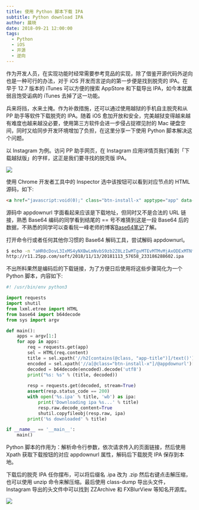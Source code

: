 ```yaml
---
title: 使用 Python 脚本下载 IPA
subtitle: Python download IPA
author: 晨晓
date: 2018-09-21 12:00:00
tags:
  - Python
  - iOS
  - 开源
  - 逆向
---
```


作为开发人员，在实现功能时经常需要参考竞品的实现，除了借鉴开源代码外逆向也是一种可行的办法，对于 iOS 开发而言逆向的第一步便是找到脱壳的 IPA。在早于 12.7 版本的 iTunes 可以方便的搜索 AppStore 和下载导出 IPA，如今本就羸弱且饱受诟病的 iTunes 去掉了这一功能。

兵来将挡，水来土掩。作为补救措施，还可以通过使用越狱的手机自主脱壳和从 PP 助手等软件下载脱壳的 IPA。随着 iOS 愈加开放和安全，完美越狱变得越来越有难度也越来越没必要，使用第三方软件会进一步侵占捉襟见肘的 Mac 硬盘空间，同时又给同步开发环境增加了负担，在这里分享一下使用 Python 脚本解决这个问题。

以 Instagram 为例。访问 PP 助手网页，在 Instagram 应用详情页我们看到「下载越狱版」的字样，这正是我们要寻找的脱壳版 IPA。

![](http://pwj4lonpu.bkt.clouddn.com/25pp-instagram.jpg)

使用 Chrome 开发者工具中的 Inspector 选中该按钮可以看到对应节点的 HTML 源码，如下:

```html
<a href="javascript:void(0);" class="btn-install-x" apptype="app" data-id="596531" data-iid="389801252" appname="Instagram" appversion="71.0" appdownurl="aHR0cDovL3IxMS4yNXBwLmNvbS9zb2Z0LzIwMTgvMTEvMTMvMjAxODExMTNfNTc2NThfMjMzMTg2Mjg4NjAyLmlwYQ==" closetimer="-1" onclick="return ppOneKeySetup(this)" data-stat-act="jb" data-stat-pos="install">下载越狱版</a>
```

源码中 appdownurl 字面看起来应该是下载地址，但同时又不是合法的 URL 链接，熟悉 Base64 编码的同学看到结尾的 == 号不难猜到这是一段 Base64 后的数据，不熟悉的同学可以查看阮一峰老师的博客[Base64笔记](http://www.ruanyifeng.com/blog/2008/06/base64.html)了解。

打开命令行或者任何其他你习惯的 Base64 解码工具，尝试解码 appdownurl。

```bash
$ echo -n "aHR0cDovL3IxMS4yNXBwLmNvbS9zb2Z0LzIwMTgvMTEvMTMvMjAxODExMTNfNTc2NThfMjMzMTg2Mjg4NjAyLmlwYQ==" | base64 -D
http://r11.25pp.com/soft/2018/11/13/20181113_57658_233186288602.ipa
```

不出所料果然是编码后的下载链接，为了方便日后使用将这些步骤简化为一个 Python 脚本，内容如下:

```python
#! /usr/bin/env python3

import requests
import shutil
from lxml.etree import HTML
from base64 import b64decode
from sys import argv

def main():
    apps = argv[1:]
    for app in apps:
        req = requests.get(app)
        sel = HTML(req.content)
        title = sel.xpath('//h2[contains(@class, "app-title")]/text()')[-1]
        encoded = sel.xpath('//a[@class="btn-install-x"]/@appdownurl')[-1]
        decoded = b64decode(encoded).decode('utf8')
        print("%s: %s" % (title, decoded))
        
        resp = requests.get(decoded, stream=True)
        assert(resp.status_code == 200)
        with open('%s.ipa' % title, 'wb') as ipa:
            print('Downloading ipa %s...' % title)
            resp.raw.decode_content=True
            shutil.copyfileobj(resp.raw, ipa)
        print('%s downloaded' % title)

if __name__ == '__main__':
    main()
```

Python 脚本的作用为：解析命令行参数，依次请求传入的页面链接，然后使用 Xpath 获取下载按钮的对应 appdownurl 属性，解码后下载脱壳 IPA 保存到本地。

下载后的脱壳 IPA 任你摆布，可以将后缀名 .ipa 改为 .zip 然后右键点击解压缩，也可以使用 unzip 命令来解压缩。最后使用 class-dump 导出头文件，Instagram 导出的头文件中可以找到 ZZArchive 和 FXBlurView 等知名开源库。

![](http://pwj4lonpu.bkt.clouddn.com/instagram-classdump.png)
